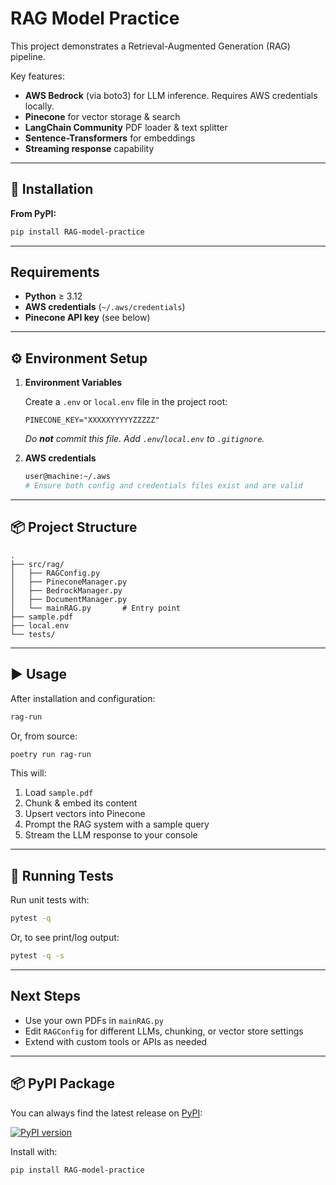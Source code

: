 # RAG Model Practice

This project demonstrates a Retrieval-Augmented Generation (RAG) pipeline.

Key features:

- **AWS Bedrock** (via boto3) for LLM inference. Requires AWS credentials locally.
- **Pinecone** for vector storage & search  
- **LangChain Community** PDF loader & text splitter  
- **Sentence-Transformers** for embeddings
- **Streaming response** capability

---

## 🚀 Installation

**From PyPI:**

```bash
pip install RAG-model-practice
```

---

## Requirements

- **Python** ≥ 3.12
- **AWS credentials** (`~/.aws/credentials`)
- **Pinecone API key** (see below)

---

## ⚙️ Environment Setup

1. **Environment Variables**

   Create a `.env` or `local.env` file in the project root:

   ```dotenv
   PINECONE_KEY="XXXXXYYYYYZZZZZ"
   ```

   *Do **not** commit this file. Add `.env`/`local.env` to `.gitignore`.*

2. **AWS credentials**

   ```bash
   user@machine:~/.aws
   # Ensure both config and credentials files exist and are valid
   ```

---

## 📦 Project Structure

```
.
├── src/rag/
│   ├── RAGConfig.py
│   ├── PineconeManager.py
│   ├── BedrockManager.py
│   ├── DocumentManager.py
│   └── mainRAG.py       # Entry point
├── sample.pdf
├── local.env
└── tests/
```

---

## ▶ Usage

After installation and configuration:

```bash
rag-run
```

Or, from source:

```bash
poetry run rag-run
```

This will:

1. Load `sample.pdf`  
2. Chunk & embed its content  
3. Upsert vectors into Pinecone  
4. Prompt the RAG system with a sample query  
5. Stream the LLM response to your console

---

## 🧪 Running Tests

Run unit tests with:

```bash
pytest -q
```

Or, to see print/log output:

```bash
pytest -q -s
```

---

## Next Steps

- Use your own PDFs in `mainRAG.py`
- Edit `RAGConfig` for different LLMs, chunking, or vector store settings
- Extend with custom tools or APIs as needed

---

## 📦 PyPI Package

You can always find the latest release on [PyPI](https://pypi.org/project/RAG-model-practice/):

[![PyPI version](https://img.shields.io/pypi/v/RAG-model-practice.svg?style=flat-square)](https://pypi.org/project/RAG-model-practice/)

Install with:

```bash
pip install RAG-model-practice
```

